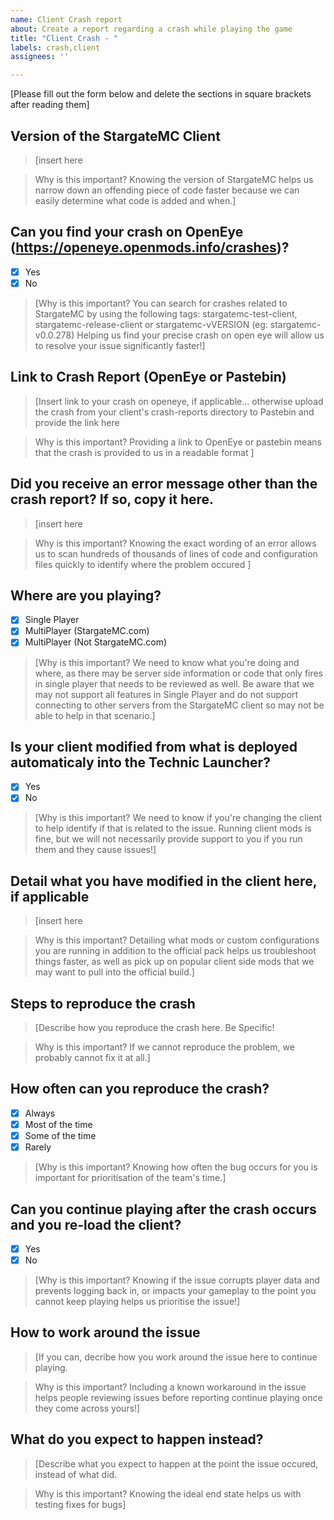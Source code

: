 ```yaml
---
name: Client Crash report
about: Create a report regarding a crash while playing the game
title: "Client Crash - "
labels: crash,client
assignees: ''

---
```


[Please fill out the form below and delete the sections in square brackets after reading them]

## Version of the StargateMC Client
>[insert here

>Why is this important?
>Knowing the version of StargateMC helps us narrow down an offending piece of code faster because we can easily determine what code is added and when.]

## Can you find your crash on OpenEye (https://openeye.openmods.info/crashes)?
- [x] Yes
- [x] No

>[Why is this important?
>You can search for crashes related to StargateMC by using the following tags: stargatemc-test-client, stargatemc-release-client or stargatemc-vVERSION (eg: stargatemc-v0.0.278)
>Helping us find your precise crash on open eye will allow us to resolve your issue significantly faster!]

## Link to Crash Report (OpenEye or Pastebin)
>[Insert link to your crash on openeye, if applicable... otherwise upload the crash from your client's crash-reports directory to Pastebin and provide the link here

>Why is this important?
>Providing a link to OpenEye or pastebin means that the crash is provided to us in a readable format ]

## Did you receive an error message other than the crash report? If so, copy it here.
>[insert here

>Why is this important?
>Knowing the exact wording of an error allows us to scan hundreds of thousands of lines of code and configuration files quickly to identify where the problem occured ]

## Where are you playing?
- [x] Single Player
- [x] MultiPlayer (StargateMC.com)
- [x] MultiPlayer (Not StargateMC.com)

>[Why is this important?
>We need to know what you're doing and where, as there may be server side information or code that only fires in single player that needs to be reviewed as well.
>Be aware that we may not support all features in Single Player and do not support connecting to other servers from the StargateMC client so may not be able to help in that scenario.]

## Is your client modified from what is deployed automaticaly into the Technic Launcher?
- [x] Yes
- [x] No

>[Why is this important?
>We need to know if you're changing the client to help identify if that is related to the issue. 
> Running client mods is fine, but we will not necessarily provide support to you if you run them and they cause issues!]

## Detail what you have modified in the client here, if applicable
>[insert here

>Why is this important?
>Detailing what mods or custom configurations you are running in addition to the official pack helps us troubleshoot things faster, as well as pick up on popular client side mods that we may want to pull into the official build.]

## Steps to reproduce the crash
>[Describe how you reproduce the crash here. Be Specific!

>Why is this important?
>If we cannot reproduce the problem, we probably cannot fix it at all.]

## How often can you reproduce the crash?
- [x] Always
- [x] Most of the time
- [x] Some of the time
- [x] Rarely

>[Why is this important?
>Knowing how often the bug occurs for you is important for prioritisation of the team's time.]

## Can you continue playing after the crash occurs and you re-load the client?
- [x] Yes
- [x] No

>[Why is this important?
>Knowing if the issue corrupts player data and prevents logging back in, or impacts your gameplay to the point you cannot keep playing helps us prioritise the issue!]

## How to work around the issue
>[If you can, decribe how you work around the issue here to continue playing.

>Why is this important?
>Including a known workaround in the issue helps people reviewing issues before reporting continue playing once they come across yours!]

## What do you expect to happen instead?
>[Describe what you expect to happen at the point the issue occured, instead of what did.

>Why is this important?
>Knowing the ideal end state helps us with testing fixes for bugs]

